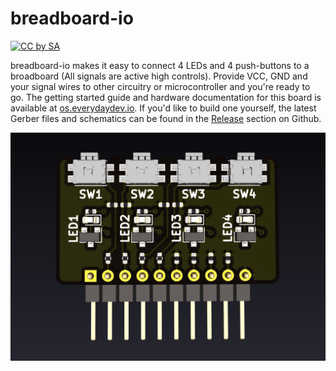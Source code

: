 # breadboard-io
[![CC by SA](https://i.creativecommons.org/l/by-sa/4.0/88x31.png)](https://creativecommons.org/licenses/by-sa/4.0/)

breadboard-io makes it easy to connect 4 LEDs and 4 push-buttons to a broadboard (All signals are active high controls). Provide VCC, GND and your signal wires to other circuitry or microcontroller and you're ready to go. The getting started guide and hardware documentation for this board is available at [os.everydaydev.io](https://os.everydaydev.io/docs/breadboard-io). If you'd like to build one yourself, the latest Gerber files and schematics can be found in the [Release](https://github.com/everyday-dev/breadboard-io/releases) section on Github.

![3d photo of the breadboard-io pcb](img/screenshot.png)
